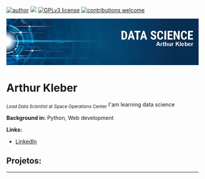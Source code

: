 [![author](https://img.shields.io/badge/author-carlosfab-red.svg)](https://www.linkedin.com/in/carlosfab) [![](https://img.shields.io/badge/python-3.7+-blue.svg)](https://www.python.org/downloads/release/python-365/) [![GPLv3 license](https://img.shields.io/badge/License-GPLv3-blue.svg)](http://perso.crans.org/besson/LICENSE.html) [![contributions welcome](https://img.shields.io/badge/contributions-welcome-brightgreen.svg?style=flat)](https://github.com/carlosfab/data_science/issues)

<p align="center">
  <img src="banner_Data_Science.JPG" >
</p>

# Arthur Kleber
<sub>*Lead Data Scientist* at Space Operations Center</sub>
 I'am learning data science 

**Background in:** Python, Web development

**Links:**
* [LinkedIn](https://www.linkedin.com/in/arthur-kleber/)



## Projetos:

---

